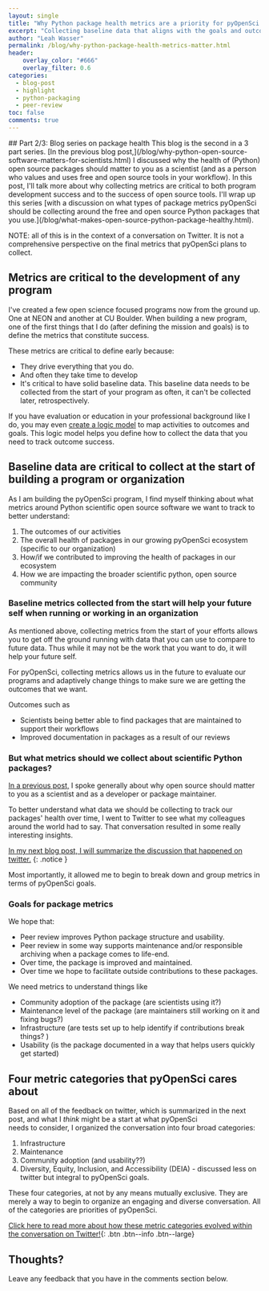 ```yaml
---
layout: single
title: "Why Python package health metrics are a priority for pyOpenSci and other open source communities"
excerpt: "Collecting baseline data that aligns with the goals and outcomes of your project, program or organization is critical to do at the beginning. Here I briefly explain why Python package health metrics are so important to the long-term success of pyOpenSci."
author: "Leah Wasser"
permalink: /blog/why-python-package-health-metrics-matter.html
header:
    overlay_color: "#666"
    overlay_filter: 0.6
categories:
  - blog-post
  - highlight
  - python-packaging
  - peer-review
toc: false
comments: true
---
```


<div class="notice" markdown="1">
## Part 2/3: Blog series on package health 
This blog is the second in a 3 part series. [In the previous blog post,](/blog/why-python-open-source-software-matters-for-scientists.html) 
I discussed why the health of (Python) open source 
packages should matter to you as a scientist (and as a person who values and 
uses free and open source tools in your workflow). In this post, I'll talk
more about why collecting metrics are critical to both program development success
and to the success of open source tools. I'll wrap up this series 
[with a discussion on what types of package metrics pyOpenSci should be collecting 
around the free and open source Python packages that you use.](/blog/what-makes-open-source-python-package-healthy.html). 

NOTE: all of this is in the context of a conversation on Twitter. It is not a 
comprehensive perspective on the final metrics that pyOpenSci plans to collect. 
</div>

## Metrics are critical to the development of any program 

I've created a few open science focused programs now from the ground up. One at 
NEON and another at CU Boulder. When building a new program, one of the first 
things that I do (after defining the mission and goals) is to define the metrics 
that constitute success. 

These metrics are critical to define early because:

* They drive everything that you do.
* And often they take time to develop
* It's critical to have solid baseline data. This baseline data needs to be collected from the start of your program as often, it can't be collected later, retrospectively.  

If you have evaluation or education in your professional background like I do, 
you may even
[create a logic model](https://thecompassforsbc.org/how-to-guide/how-develop-logic-model-0) to map activities to outcomes and goals. This logic 
model helps you define how 
to collect the data that you need to track outcome success. 

## Baseline data are critical to collect at the start of building a program or organization

As I am building the pyOpenSci program, I find myself thinking about what metrics 
around Python scientific open source software we want to track to better understand:

1. The outcomes of our activities
2. The overall health of packages in our growing pyOpenSci ecosystem (specific to our organization)
3. How/if we contributed to improving the health of packages in our ecosystem
4. How we are impacting the broader scientific python, open source community

### Baseline metrics collected from the start will help your future self when running or working in an organization

As mentioned above, collecting metrics from the start 
of your efforts allows you to get off the ground running with data that you can use to compare to future data. Thus while it may not be the work that you want to do, it will 
help your future self. 

For pyOpenSci, collecting metrics allows us in the future 
to evaluate our programs and adaptively change things to 
make sure we are getting the outcomes that we want. 

Outcomes such as 
* Scientists being better able to find packages that are maintained to support their workflows  
* Improved documentation in packages as a result of our reviews

### But what metrics should we collect about scientific Python packages?

[In a previous post,](/blog/why-python-open-source-software-matters-for-scientists.html) I spoke 
generally about why open source should matter to you as a scientist and as a 
developer or package maintainer. 

To better understand what data we should be collecting to track our packages' 
health over time, I went to Twitter to see what my colleagues around the world
had to say. That conversation resulted in some really interesting insights.

[In my next blog post, I will summarize the discussion that happened on twitter.](/blog/what-makes-open-source-python-package-healthy.html) 
{: .notice }

Most importantly, it allowed me to begin to break down and group metrics in 
terms of pyOpenSci goals. 

### Goals for package metrics

We hope that:

* Peer review improves Python package structure and usability. 
* Peer review in some way supports maintenance and/or responsible archiving when a package comes to life-end.
* Over time, the package is improved and maintained.
* Over time we hope to facilitate outside contributions to these packages. 

We need metrics to understand things like

* Community adoption of the package (are scientists using it?)
* Maintenance level of the package (are maintainers still working on it and fixing bugs?)
* Infrastructure (are tests set up to help identify if contributions break things? )
* Usability (is the package documented in a way that helps users quickly get started)

## Four metric categories that pyOpenSci cares about

Based on all of the feedback on twitter, which is summarized in the next post, and what I *think* might be a start at what pyOpenSci  
needs to consider, I organized the conversation into four broad categories:

1. Infrastructure
2. Maintenance 
3. Community adoption (and usability??)
4. Diversity, Equity, Inclusion, and Accessibility (DEIA) - discussed less on twitter but integral to pyOpenSci goals.  

These four categories, at not by any means mutually exclusive. They are merely a way 
to begin to organize an engaging and diverse conversation. All of the categories are priorities of pyOpenSci.

[<i class="fas fa-hand-point-right"></i> Click here to read more about how these metric categories  evolved within the conversation on Twitter!](/blog/what-makes-a-python-package-healthy.html){: .btn .btn--info .btn--large}

## Thoughts? 

Leave any feedback that you have in the comments section below.